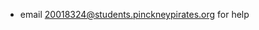 - email 20018324@students.pinckneypirates.org for help

<!---
JuniorV3/JuniorV3 is a ✨ special ✨ repository because its `README.md` (this file) appears on your GitHub profile.
You can click the Preview link to take a look at your changes.
--->

